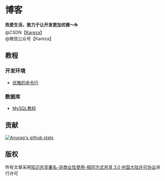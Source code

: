 # 博客

**热爱生活，致力于让开发更加优雅～☕️**  
@CSDN【[Kareza](https://blog.csdn.net/Eazon_chan?spm=1000.2115.3001.5343)】  
@微信公众号【Kareza】  

## 教程

### 开发环境

- [优雅的命令行](tutorial/dev/优雅的命令行.md)

### 数据库

- [MySQL教程](tutorial/database/MySQL教程.md)

## 贡献

[![Anurag's github stats](https://github-readme-stats.vercel.app/api?username=karezachen&bg_color=30,ff4d4f,ff7a45,ffa940,ffc53d,ffec3d,bae637,73d13d&title_color=fff&text_color=f5f5f5)](https://github.com/anuraghazra/github-readme-stats)

## 版权

所有文章采用[知识共享署名-非商业性使用-相同方式共享 3.0 中国大陆许可协议](http://creativecommons.org/licenses/by-nc-sa/3.0/cn/)进行许可
